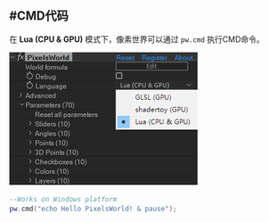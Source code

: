 #CMD代码
---
在 **Lua (CPU & GPU)** 模式下，像素世界可以通过 ```pw.cmd``` 执行CMD命令。



![LuaMode](LuaMode.png)


```lua:executeCMD.lua
--Works on Windows platform
pw.cmd("echo Hello PixelsWorld! & pause");
```
